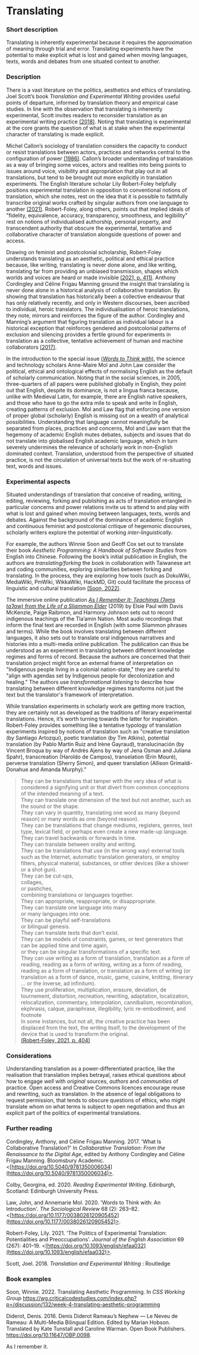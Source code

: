 # Translating

### Short description

Translating is inherently experimental because it requires the approximation of meaning through trial and error. Translating experiments have the potential to make explicit what is lost and gained when moving languages, texts, words and debates from one situated context to another.

### Description

There is a vast literature on the politics, aesthetics and ethics of translating. Joel Scott’s book *Translation and Experimental Writing* provides useful points of departure, informed by translation theory and empirical case studies. In line with the observation that translating is inherently experimental, Scott invites readers to reconsider translation as an experimental writing practice [(2018)](https://www.waterstones.com/book/translation-and-experimental-writing/joel-scott/9781138672956). Noting that translating is experimental at the core grants the question of what is at stake when the experimental character of translating is made explicit.

Michel Callon’s sociology of translation considers the capacity to conduct or resist translations between actors, practices and networks central to the configuration of power [(1986)](https://doi.org/10.1111/j.1467-954X.1984.tb00113.x). Callon’s broader understanding of translation as a way of bringing some voices, actors and realities into being points to issues around voice, visibility and appropriation that play out in all translations, but tend to be brought out more explicitly in translation experiments. The English literature scholar Lily Robert-Foley helpfully positions experimental translation in opposition to conventional notions of translation, which she notes, rest on the idea that it is possible to faithfully transcribe original works crafted by singular authors from one language to another [(2021)](https://doi.org/10.1093/english/efaa032). Robert-Foley, along others, points out that implied ideals of "fidelity, equivalence, accuracy, transparency, smoothness, and legibility" rest on notions of individualised authorship, personal property, and transcendent authority that obscure the experimental, tentative and collaborative character of translation alongside questions of power and access.

Drawing on feminist and postcolonial scholarship, Robert-Foley understands translating as an aesthetic, political and ethical practice because, like writing, translating is never done alone, and like writing, translating far from providing an unbiased transmission, shapes which worlds and voices are heard or made invisible [(2021, p. 411)](https://doi.org/10.1093/english/efaa032). Anthony Cordingley and Céline Frigau Manning ground the insight that translating is never done alone in a historical analysis of collaborative translation. By showing that translation has historically been a collective endeavour that has only relatively recently, and only in Western discourses, been ascribed to individual, heroic translators. The individualisation of heroic translations, they note, mirrors and reinforces the figure of the author. Cordingley and Manning’s argument that figuring translation as individual labour is a historical exception that reinforces gendered and postcolonial patterns of exclusion and silencing provides a fertile ground for experiments in translation as a collective, tentative achievement of human and machine collaborators [(2017)](https://doi.org/10.5040/9781350006034).

In the introduction to the special issue [(*Words to Think with*)](https://doi.org/10.1177/0038026120905452), the science and technology scholars Anne-Maire Mol and John Law consider the political, ethical and ontological effects of normalising English as the default of scholarly communication. Noting that in the social sciences, in 2005, three-quarters of all papers were published globally in English, they point out that English, despite its dominance, is not a lingua franca because, unlike with Medieval Latin, for example, there are English native speakers, and those who have to go the extra mile to speak and write in English, creating patterns of exclusion. Mol and Law flag that enforcing *one* version of proper global (scholarly) English is missing out on a wealth of analytical possibilities. Understanding that language cannot meaningfully be separated from places, practices and concerns, Mol and Law warn that the hegemony of academic English mutes debates, subjects and issues that do not translate into globalised English academic language, which in turn severely undermines the relevance of scholarly work in non-English dominated context. Translation, understood from the perspective of situated practice, is not the circulation of universal texts but the work of re-situating text, words and issues.

### Experimental aspects

Situated understandings of translation that conceive of reading, writing, editing, reviewing, forking and publishing as acts of translation entangled in particular concerns and power relations invite us to attend to and play with what is lost and gained when moving between languages, texts, words and debates. Against the background of the dominance of academic English and continuous feminist and postcolonial critique of hegemonic discourses, scholarly writers explore the potential of working *inter-linguistically.*

For example, the authors Winnie Soon and Geoff Cox set out to translate their book *Aesthetic Programming: A Handbook of Software Studies* from English into Chinese. Following the book’s initial publication in English, the authors are *translating/forking* the book in collaboration with Taiwanese art and coding communities, exploring similarities between forking and translating. In the process, they are exploring how tools (such as DokuWiki, MediaWiki, PmWiki, WikkaWiki, HackMD, Git) could facilitate the process of linguistic and cultural translation [(Soon, 2022)](https://wg.criticalcodestudies.com/index.php?p=/discussion/132/week-4-translating-aesthetic-programming). 

The immersive online publication [*As I Remember It: Teachings (Ɂəms tɑɁɑw) from the Life of a Sliammon Elder*](https://compendium.copim.ac.uk/books/94) (2019) by Elsie Paul with Davis McKenzie, Paige Raibmon, and Harmony Johnson sets out to record indigenous teachings of the Tla’amin Nation. Most audio recordings that inform the final text are recorded in English (with some Sliammon phrases and terms). While the book involves translating between different languages, it also sets out to translate oral indigenous narratives and histories into a multi-media online publication. The publication can thus be understood as an experiment in translating between different knowledge regimes and forms of record. Because the authors are concerned that their translation project might force an external frame of interpretation on "Indigenous people living in a colonial nation-state," they are careful to "align with agendas set by Indigenous people for decolonization and healing." The authors use *transformational listening* to describe how translating between different knowledge regimes transforms not just the text but the translator's framework of interpretation. 

While translation experiments in scholarly work are getting more traction, they are certainly not as developed as the traditions of literary experimental translations. Hence, it’s worth turning towards the latter for inspiration. Robert-Foley provides something like a tentative typology of translation experiments inspired by notions of translation such as "creative translation (by Santiago Artozqui), poetic translation (by Tim Atkins), potential translation (by Pablo Martín Ruiz and Irène Gayraud), translucinación (by Vincent Broqua by way of Andrès Ajens by way of Jena Osman and Juliana Spahr), transcreation (Haroldo de Campos), transelation (Erin Mouré), perverse translation (Sherry Simon), and queer translation (Allison Grimaldi-Donahue and Amanda Murphy)."

> They can be translations that tamper with the very idea of what is considered a signifying unit or that divert from common conceptions of the intended meaning of a text.  
> They can translate one dimension of the text but not another, such as the sound or the shape.  
> They can vary in quantity, translating one word as many (beyond reason) or many words as one (beyond reason).  
> They can be translations that change mediums, registers, genres, text type, lexical field, or perhaps even create a new made-up language.  
> They can travel backwards or forwards in time.  
> They can translate between orality and writing.  
> They can be translations that use (in the wrong way) external tools such as the Internet, automatic translation generators, or employ filters, physical material, substances, or other devices (like a shower or a shot gun).  
> They can be cut-ups,  
> collages,  
> or pastiches,  
> combining translations or languages together.  
> They can appropriate, reappropriate, or disappropriate.  
> They can translate one language into many  
> or many languages into one.  
> They can be playful self-translations  
> or bilingual genesis.  
> They can translate texts that don’t exist.  
> They can be models of constraints, games, or text generators that can be applied time and time again,  
> or they can be singular transformations of a specific text.  
> They can use writing as a form of translation, translation as a form of reading, reading as a form of writing, writing as a form of reading, reading as a form of translation, or translation as a form of writing (or translation as a form of dance, music, game, cuisine, knitting, itinerary ... or the inverse, ad infinitum).  
> They use proliferation, multiplication, erasure, deviation, de ́tournement, distortion, recreation, rewriting, adaptation, localization, relocalization, commentary, interpolation, cannibalism, recombination, ekphrasis, calque, paraphrase, illegibility, lyric re-embodiment, and footnote  
> In some instances, but not all, the creative practice has been displaced from the text, the writing itself, to the development of the device that is used to transform the original.  
> [(Robert-Foley, 2021, p. 404)](https://doi.org/10.1093/english/efaa032)

### Considerations

Understanding translation as a power-differentiated practice, like the realisation that translation implies betrayal, raises ethical questions about how to engage *well* with *original* sources, *authors* and *communities* of practice. Open access and Creative Commons licences encourage reuse and rewriting, such as translation. In the absence of legal obligations to request permission, that tends to obscure questions of ethics, who might translate whom on what terms is subject to open negotiation and thus an explicit part of the politics of experimental translations.

### Further reading

Cordingley, Anthony, and Céline Frigau Manning. 2017. 'What Is Collaborative Translation?' In *Collaborative Translation: From the Renaissance to the Digital Age*, edited by Anthony Cordingley and Céline Frigau Manning. Bloomsbury Academic. <[https://doi.org/10.5040/9781350006034](https://doi.org/10.5040/9781350006034)>.

Colby, Georgina, ed. 2020. *Reading Experimental Writing*. Edinburgh, Scotland: Edinburgh University Press.

Law, John, and Annemarie Mol. 2020. 'Words to Think with: An Introduction'. *The Sociological Review* 68 (2): 263–82. <[https://doi.org/10.1177/0038026120905452](https://doi.org/10.1177/0038026120905452)>.

Robert-Foley, Lily. 2021. 'The Politics of Experimental Translation: Potentialities and Preoccupations'. *Journal of the English Association* 69 (267): 401–19. <[https://doi.org/10.1093/english/efaa032](https://doi.org/10.1093/english/efaa032)>.

Scott, Joel. 2018. *Translation and Experimental Writing* : Routledge

### Book examples

Soon, Winnie. 2022. Translating Aesthetic Programming. In *CSS Working Group* <https://wg.criticalcodestudies.com/index.php?p=/discussion/132/week-4-translating-aesthetic-programming>

Diderot, Denis. 2016. Denis Diderot Rameau’s Nephew — Le Neveu de Rameau: A Multi-Media Bilingual Edition. Edited by Marian Hobson. Translated by Kate Tunstall and Caroline Warman. Open Book Publishers. <https://doi.org/10.11647/OBP.0098>.

As I remember it.

### 